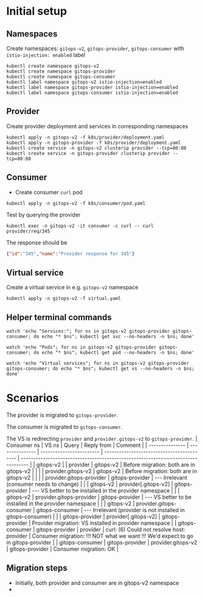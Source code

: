 # Initial setup

## Namespaces

Create namespaces: `gitops-v2`, `gitops-provider`,  `gitops-consumer` with `istio-injection: enabled` label

```shell
kubectl create namespace gitops-v2
kubectl create namespace gitops-provider
kubectl create namespace gitops-consumer
kubectl label namespace gitops-v2 istio-injection=enabled
kubectl label namespace gitops-provider istio-injection=enabled
kubectl label namespace gitops-consumer istio-injection=enabled
```

## Provider

Create provider deployment and services in corresponding namespaces

```shell
kubectl apply -n gitops-v2 -f k8s/provider/deployment.yaml
kubectl apply -n gitops-provider -f k8s/provider/deployment.yaml
kubectl create service -n gitops-v2 clusterip provider --tcp=80:80
kubectl create service -n gitops-provider clusterip provider --tcp=80:80
```


<!-- * Create a simple REST server and packaged in a docker container
  * Create the image and pushed to Docker Hub `varlucian/rest-nodejs:1.0.0`
* Create deployment: `kubectl create deployment provider --image=varlucian/rest-nodejs:1.0.0 --port=80`
  * and service: `kubectl create service clusterip provider --tcp=80:80`
* Port-forward the service: `kubectl port-forward svc/provider 8080:80`
* Query the provider: `curl http://localhost:8080/req/123`
{"id":"123","name":"Provider response for 123"} -->

## Consumer

* Create consumer `curl` pod

```shell
kubectl apply -n gitops-v2 -f k8s/consumer/pod.yaml
```

Test by querying the provider

```shell
kubectl exec -n gitops-v2 -it consumer -c curl -- curl provider/req/345
```

The response should be
```json
{"id":"345","name":"Provider response for 345"}
```

## Virtual service

Create a virtual service in e.g. `gitops-v2` namespace

```shell
kubectl apply -n gitops-v2 -f virtual.yaml
```


## Helper terminal commands

```shell
watch 'echo "Services:"; for ns in gitops-v2 gitops-provider gitops-consumer; do echo "* $ns"; kubectl get svc --no-headers -n $ns; done'
```
```shell
watch 'echo "Pods"; for ns in gitops-v2 gitops-provider gitops-consumer; do echo "* $ns"; kubectl get pod --no-headers -n $ns; done'
```
```shell
watch 'echo "Virtual services"; for ns in gitops-v2 gitops-provider gitops-consumer; do echo "* $ns"; kubectl get vs --no-headers -n $ns; done'
```


# Scenarios

The provider is migrated to `gitops-provider`.

The consumer is migrated to `gitops-consumer`.

The VS is redirecting `provider` and `provider.gitops-v2` to `gitops-provider`.
| Consumer ns     | VS ns           | Query                    | Reply from                                 | Comment                                                                           |
| --------------- | --------------- | ------------------------ | ------------------------------------------ | --------------------------------------------------------------------------------- |
| gitops-v2       |                 | provider                 | gitops-v2                                  | Before migration: both are in gitops-v2                                           |
|                 |                 | provider.gitops-v2       | gitops-v2                                  | Before migration: both are in gitops-v2                                           |
|                 |                 | provider.gitops-provider | gitops-provider                            | --- Irrelevant (consumer needs to change)                                         |
|                 | gitops-v2       | provider[.gitops-v2]     | gitops-provider                            | --- VS better to be installed in the provider namespace                           |
|                 | gitops-v2       | provider.gitops-provider | gitops-provider                            | --- VS better to be installed in the provider namespace                           |
|                 | gitops-v2       | provider.gitops-consumer | gitops-consumer                            | --- Irrelevant (provider is not installed in gitops-consumer)                     |
|                 | gitops-provider | provider[.gitops-v2]     | gitops-provider                            | Provider migration: VS installed in provider namespace                            |
| gitops-consumer | gitops-provider | provider                 | curl: (6) Could not resolve host: provider | Consumer migration: !!! NOT what we want !!! We'd expect to go in gitops-provider |
| gitops-consumer | gitops-provider | provider.gitops-v2       | gitops-provider                            | Consumer migration: OK                                                            |


## Migration steps

* Initially, both provider and consumer are in gitops-v2 namespace
*
